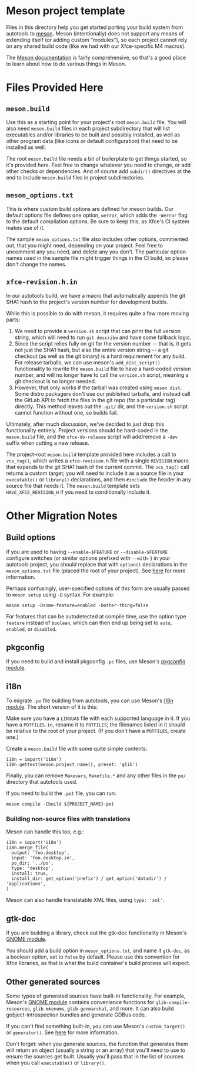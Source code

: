 # Meson project template

Files in this directory help you get started porting your build system
from autotools to [meson](https://mesonbuild.com).  Meson
(intentionally) does not support any means of extending itself (or
adding custom "modules"), so each project cannot rely on any shared
build code (like we had with our Xfce-specific M4 macros).

The [Meson documentation](https://mesonbuild.com/Overview.html) is
fairly comprehensive, so that's a good place to learn about how to do
various things in Meson.

# Files Provided Here

## `meson.build`

Use this as a starting point for your project's root `meson.build` file.
You will also need `meson.build` files in each project subdirectory that
will list executables and/or libraries to be built and possibly
installed, as well as other program data (like icons or default
configuration) that need to be installed as well.

The root `meson.build` file needs a bit of boilerplate to get things
started, so it's provided here.  Feel free to change whatever you need
to change, or add other checks or dependencies.  And of course add
`subdir()` directives at the end to include `meson.build` files in
project subdirectories.

## `meson_options.txt`

This is where custom build options are defined for meson builds.  Our
default options file defines one option, `werror`, which adds the
`-Werror` flag to the default compilation options.  Be sure to keep
this, as Xfce's CI system makes use of it.

The sample `meson_options.txt` file also includes other options,
commented out, that you might need, depending on your project.  Feel
free to uncomment any you need, and delete any you don't.  The
particular option names used in the sample file might trigger things in
the CI build, so please don't change the names.

## `xfce-revision.h.in`

In our autotools build, we have a macro that automatically appends the
git SHA1 hash to the project's version number for development builds.

While this is possible to do with meson, it requires quite a few more
moving parts:

1. We need to provide a `version.sh` script that can print the full
   version string, which will need to run `git describe` and have some
   fallback logic.
2. Since the script relies fully on git for the version number -- that
   is, it gets not just the SHA1 hash, but also the entire version
   string -- a git checkout (as well as the git binary) is a hard
   requirement for any build.  For release tarballs, we can use meson's
   `add_dist_script()` functionality to rewrite the `meson.build` file
   to have a hard-coded version number, and will no longer have to call
   the `version.sh` script, meaning a git checkout is no longer needed.
3. However, that only works if the tarball was created using `meson
   dist`.  Some distro packagers don't use our published tarballs, and
   instead call the GitLab API to fetch the files in the git repo (for a
   particular tag) directly.  This method leaves out the `.git/` dir,
   and the `version.sh` script cannot function without one, so builds
   fail.

Ultimately, after much discussion, we've decided to just drop this
functionality entirely.  Project versions should be hard-coded in the
`meson.build` file, and the `xfce-do-release` script will add/remove a
`-dev` suffix when cutting a new release.

The project-root `meson.build` template provided here includes a call to
`vcs_tag()`, which writes a `xfce-revision.h` file with a single
`REVISION` macro that expands to the git SHA1 hash of the current
commit.  The `vcs_tag()` call returns a custom target; you will need to
include it as a source file in your `executable()` or `library()`
declarations, and then `#include` the header in any source file that
needs it.  The `meson.build` template sets `HAVE_XFCE_REVISION_H` if you
need to conditionally include it.

# Other Migration Notes

## Build options

If you are used to having `--enable-$FEATURE` or `--disable-$FEATURE`
configure switches (or similar options prefixed with `--with-`) in your
autotools project, you should replace that with `option()` declarations
in the `meson_options.txt` file (placed the root of your project).  See
[here](https://mesonbuild.com/Build-options.html) for more information.

Perhaps confusingly, user-specified options of this form are usually
passed to `meson setup` using `-D` syntax.  For example:

```
meson setup -Dsome-feature=enabled -Dother-thing=false
```

For features that can be autodetected at compile time, use the option
type `feature` instead of `boolean`, which can then end up being set to
`auto`, `enabled`, or `disabled`.

## pkgconfig

If you need to build and install pkgconfig `.pc` files, use Meson's
[pkgconfig module](https://mesonbuild.com/Pkgconfig-module.html).

## i18n

To migrate `.po` file building from autotools, you can use Meson's [i18n
module](https://mesonbuild.com/i18n-module.html).  The short version of
it is this:

Make sure you have a `LINGUAS` file with each supported language in it.
If you have a `POTFILES.in`, rename it to `POTFILES`; the filenames
listed in it should be relative to the root of your project.  (If you
don't have a `POTFILES`, create one.)

Create a `meson.build` file with some quite simple contents:

```
i18n = import('i18n')
i18n.gettext(meson.project_name(), preset: 'glib')
```

Finally, you can remove `Makevars`, `Makefile.*` and any other files in the `po/`
directory that autotools used.

If you need to build the `.pot` file, you can run:

```
meson compile -Cbuild ${PROJECT_NAME}-pot
```

### Building non-source files with translations

Meson can handle this too, e.g.:

```
i18n = import('i18n')
i18n.merge_file(
  output: 'foo.desktop',
  input: 'foo.desktop.in',
  po_dir: '../po',
  type: 'desktop',
  install: true,
  install_dir: get_option('prefix') / get_option('datadir') / 'applications',
)
```

Meson can also handle translatable XML files, using `type: 'xml'`.

## gtk-doc

If you are building a library, check out the gtk-doc functionality in
Meson's [GNOME
module](https://mesonbuild.com/Gnome-module.html#gnomegtkdoc).

You should add a build option in `meson_options.txt`, and name it
`gtk-doc`, as a boolean option, set to `false` by default.  Please use
this convention for Xfce libraries, as that is what the build
container's build process will expect.

## Other generated sources

Some types of generated sources have built-in functionality.  For
example, Meson's [GNOME
module](https://mesonbuild.com/Gnome-module.html) contains convenience
functions for `glib-compile-resources`, `glib-mkenums`,
`glib-genmarshal`, and more.  It can also build gobject-introspection
bundles and generate GDBus code.

If you can't find something built-in, you can use Meson's
`custom_target()` or `generator()`.  See
[here](https://mesonbuild.com/Generating-sources.html) for more
information.

Don't forget: when you generate sources, the function that generates
them will return an object (usually a string or an array) that you'll
need to use to ensure the sources get built.  Usually you'll pass that
in the list of sources when you call `executable()` or `library()`.
